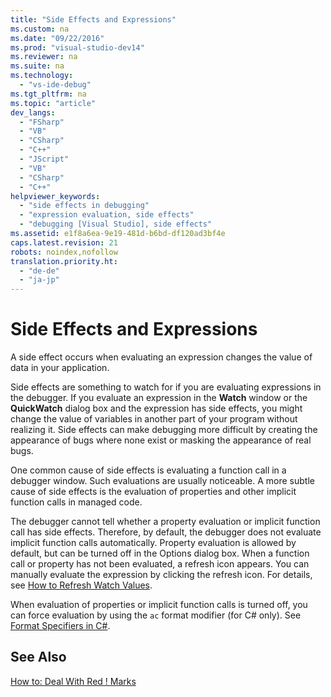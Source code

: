 ```yaml
---
title: "Side Effects and Expressions"
ms.custom: na
ms.date: "09/22/2016"
ms.prod: "visual-studio-dev14"
ms.reviewer: na
ms.suite: na
ms.technology: 
  - "vs-ide-debug"
ms.tgt_pltfrm: na
ms.topic: "article"
dev_langs: 
  - "FSharp"
  - "VB"
  - "CSharp"
  - "C++"
  - "JScript"
  - "VB"
  - "CSharp"
  - "C++"
helpviewer_keywords: 
  - "side effects in debugging"
  - "expression evaluation, side effects"
  - "debugging [Visual Studio], side effects"
ms.assetid: e1f8a6ea-9e19-481d-b6bd-df120ad3bf4e
caps.latest.revision: 21
robots: noindex,nofollow
translation.priority.ht: 
  - "de-de"
  - "ja-jp"
---
```

# Side Effects and Expressions
A side effect occurs when evaluating an expression changes the value of data in your application.  
  
 Side effects are something to watch for if you are evaluating expressions in the debugger. If you evaluate an expression in the **Watch** window or the **QuickWatch** dialog box and the expression has side effects, you might change the value of variables in another part of your program without realizing it. Side effects can make debugging more difficult by creating the appearance of bugs where none exist or masking the appearance of real bugs.  
  
 One common cause of side effects is evaluating a function call in a debugger window. Such evaluations are usually noticeable. A more subtle cause of side effects is the evaluation of properties and other implicit function calls in managed code.  
  
 The debugger cannot tell whether a property evaluation or implicit function call has side effects. Therefore, by default, the debugger does not evaluate implicit function calls automatically. Property evaluation is allowed by default, but can be turned off in the Options dialog box. When a function call or property has not been evaluated, a refresh icon appears. You can manually evaluate the expression by clicking the refresh icon. For details, see [How to Refresh Watch Values](../vs140/refresh-watch-values.md).  
  
 When evaluation of properties or implicit function calls is turned off, you can force evaluation by using the `ac` format modifier (for C# only). See [Format Specifiers in C#](../vs140/format-specifiers-in-csharp.md).  
  
## See Also  
 [How to: Deal With Red ! Marks](../vs140/refresh-watch-values.md)